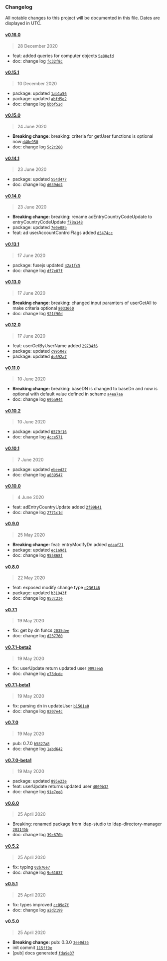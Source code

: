 ### Changelog

All notable changes to this project will be documented in this file. Dates are displayed in UTC.

#### [v0.16.0](https://github.com/saostad/ldap-directory-manager/compare/v0.15.1...v0.16.0)

> 28 December 2020

- feat: added queries for computer objects [`5e80efd`](https://github.com/saostad/ldap-directory-manager/commit/5e80efd07c42459cf961630176695c12cbb5c25b)
- doc: change log [`fc32f8c`](https://github.com/saostad/ldap-directory-manager/commit/fc32f8c1d5cb62a229a3e39990f8b8a3bf9b910f)

#### [v0.15.1](https://github.com/saostad/ldap-directory-manager/compare/v0.15.0...v0.15.1)

> 10 December 2020

- package: updated [`1ab1a56`](https://github.com/saostad/ldap-directory-manager/commit/1ab1a56f870bf4c8e8e483c13326619d235c7427)
- package: updated [`abfd5e2`](https://github.com/saostad/ldap-directory-manager/commit/abfd5e23e504e16fc3a85ba8050e746ab1db9410)
- doc: change log [`bbbf52d`](https://github.com/saostad/ldap-directory-manager/commit/bbbf52db2380098bdfa56133328995e58685afc3)

#### [v0.15.0](https://github.com/saostad/ldap-directory-manager/compare/v0.14.1...v0.15.0)

> 24 June 2020

- **Breaking change:** breaking: criteria for getUser functions is optional now [`d40e950`](https://github.com/saostad/ldap-directory-manager/commit/d40e95027ac62121921024ff3bd4f12681c390f3)
- doc: change log [`5c2c280`](https://github.com/saostad/ldap-directory-manager/commit/5c2c280478da9f2be73a8c600ac08fce01ba9e86)

#### [v0.14.1](https://github.com/saostad/ldap-directory-manager/compare/v0.14.0...v0.14.1)

> 23 June 2020

- package: updated [`554d477`](https://github.com/saostad/ldap-directory-manager/commit/554d4771101992b3f7e897217c12321561bb9229)
- doc: change log [`d639dd4`](https://github.com/saostad/ldap-directory-manager/commit/d639dd4716445fbe7e84d74ce966a7dd3e3c33ae)

#### [v0.14.0](https://github.com/saostad/ldap-directory-manager/compare/v0.13.1...v0.14.0)

> 23 June 2020

- **Breaking change:** breaking: rename adEntryCountryCodeUpdate to entryCountryCodeUpdate [`f78a148`](https://github.com/saostad/ldap-directory-manager/commit/f78a148a1fa44579981add677033859148484fe2)
- package: updated [`7e0e08b`](https://github.com/saostad/ldap-directory-manager/commit/7e0e08b4cdbeaf9d5993e0a2fec70067a65e6ae3)
- feat: ad userAccountControlFlags added [`d5474cc`](https://github.com/saostad/ldap-directory-manager/commit/d5474ccfc2f8d00f9230e9e23571aeeb9c307629)

#### [v0.13.1](https://github.com/saostad/ldap-directory-manager/compare/v0.13.0...v0.13.1)

> 17 June 2020

- package: fusejs updated [`42a1fc5`](https://github.com/saostad/ldap-directory-manager/commit/42a1fc54cf6a48b9ac389b92938293b7e050c49c)
- doc: change log [`df7e07f`](https://github.com/saostad/ldap-directory-manager/commit/df7e07f21d34056f1a03e731b748bb44b0266301)

#### [v0.13.0](https://github.com/saostad/ldap-directory-manager/compare/v0.12.0...v0.13.0)

> 17 June 2020

- **Breaking change:** breaking: changed input paramters of userGetAll to make criteria optional [`8033660`](https://github.com/saostad/ldap-directory-manager/commit/80336606c023c3d4adfa7839904f72227bf0c54b)
- doc: change log [`921f90d`](https://github.com/saostad/ldap-directory-manager/commit/921f90d7a7e32ee77c8c211270ee81b1db4c998f)

#### [v0.12.0](https://github.com/saostad/ldap-directory-manager/compare/v0.11.0...v0.12.0)

> 17 June 2020

- feat: userGetByUserName added [`29734f6`](https://github.com/saostad/ldap-directory-manager/commit/29734f6b15ce857ac111deeb6ead00d1a57550ee)
- package: updated [`c9950e2`](https://github.com/saostad/ldap-directory-manager/commit/c9950e2acd0998927e39c35e537dbe172e73ac7d)
- package: updated [`dc692a7`](https://github.com/saostad/ldap-directory-manager/commit/dc692a7aedc33cc5671336f25a33d22e7f11450e)

#### [v0.11.0](https://github.com/saostad/ldap-directory-manager/compare/v0.10.2...v0.11.0)

> 10 June 2020

- **Breaking change:** breaking: baseDN is changed to baseDn and now is optional with default value defined in schame [`a4ea7aa`](https://github.com/saostad/ldap-directory-manager/commit/a4ea7aa6f1d3d841dbeb45607b512185e6104a3c)
- doc: change log [`69ba944`](https://github.com/saostad/ldap-directory-manager/commit/69ba944368744f04077798b8ead38100e87de124)

#### [v0.10.2](https://github.com/saostad/ldap-directory-manager/compare/v0.10.1...v0.10.2)

> 10 June 2020

- package: updated [`6579f16`](https://github.com/saostad/ldap-directory-manager/commit/6579f168bfe12c85a18076e04bd872f4f1db3f53)
- doc: change log [`4cce571`](https://github.com/saostad/ldap-directory-manager/commit/4cce571355fcfab38fa04275a3f36f276fea5a99)

#### [v0.10.1](https://github.com/saostad/ldap-directory-manager/compare/v0.10.0...v0.10.1)

> 7 June 2020

- package: updated [`ebeed27`](https://github.com/saostad/ldap-directory-manager/commit/ebeed270293d678cc4625acf94727717c66f90e6)
- doc: change log [`a039547`](https://github.com/saostad/ldap-directory-manager/commit/a039547c095c07fcf342d346bcfc914ca899522b)

#### [v0.10.0](https://github.com/saostad/ldap-directory-manager/compare/v0.9.0...v0.10.0)

> 4 June 2020

- feat: adEntryCountryUpdate added [`2f99b41`](https://github.com/saostad/ldap-directory-manager/commit/2f99b41c85be600dde1f71b4c34f9eba436297b3)
- doc: change log [`2771c1d`](https://github.com/saostad/ldap-directory-manager/commit/2771c1d7e51031373550de8003b1dfbfd78c606c)

#### [v0.9.0](https://github.com/saostad/ldap-directory-manager/compare/v0.8.0...v0.9.0)

> 25 May 2020

- **Breaking change:** feat: entryModifyDn added [`edaaf21`](https://github.com/saostad/ldap-directory-manager/commit/edaaf2198e075b1510c0d11dc7081d37a99af56f)
- package: updated [`ec1a9d1`](https://github.com/saostad/ldap-directory-manager/commit/ec1a9d1d565ed1f7b07cbd23798af6e6511cc516)
- doc: change log [`955868f`](https://github.com/saostad/ldap-directory-manager/commit/955868f356378a3d6790b53ff2537fd583fd819c)

#### [v0.8.0](https://github.com/saostad/ldap-directory-manager/compare/v0.7.1...v0.8.0)

> 22 May 2020

- feat: exposed modify change type [`d236146`](https://github.com/saostad/ldap-directory-manager/commit/d236146b84480c0c11bec7087a4b55af556539d8)
- package: updated [`b31043f`](https://github.com/saostad/ldap-directory-manager/commit/b31043f3191b64327a2830aad60247f1dafa9a5d)
- doc: change log [`853c23e`](https://github.com/saostad/ldap-directory-manager/commit/853c23e70f14fa0152eb9be266f08f14d5466af8)

#### [v0.7.1](https://github.com/saostad/ldap-directory-manager/compare/v0.7.1-beta2...v0.7.1)

> 19 May 2020

- fix: get by dn funcs [`2035dee`](https://github.com/saostad/ldap-directory-manager/commit/2035deeaa69c47cc5ff8df785e72f1074f1cc579)
- doc: change log [`d237760`](https://github.com/saostad/ldap-directory-manager/commit/d237760f61580b71fe8b0dbbe11db27190e15129)

#### [v0.7.1-beta2](https://github.com/saostad/ldap-directory-manager/compare/v0.7.1-beta1...v0.7.1-beta2)

> 19 May 2020

- fix: userUpdate return updated user [`0093ea5`](https://github.com/saostad/ldap-directory-manager/commit/0093ea5a633a556efd4b586bddccdd506cd03447)
- doc: change log [`e73dcde`](https://github.com/saostad/ldap-directory-manager/commit/e73dcdea1a8ee52a572ac7e6116c597b581319bb)

#### [v0.7.1-beta1](https://github.com/saostad/ldap-directory-manager/compare/v0.7.0...v0.7.1-beta1)

> 19 May 2020

- fix: parsing dn in updateUser [`b1501e0`](https://github.com/saostad/ldap-directory-manager/commit/b1501e03f88eca2a4c32790c57505b7300611469)
- doc: change log [`8207e4c`](https://github.com/saostad/ldap-directory-manager/commit/8207e4cd61d1b7166831620290a4c7e040c58c8e)

#### [v0.7.0](https://github.com/saostad/ldap-directory-manager/compare/v0.7.0-beta1...v0.7.0)

> 19 May 2020

- pub: 0.7.0 [`b5827a8`](https://github.com/saostad/ldap-directory-manager/commit/b5827a8314e64bd8f110246596e29d0bc6ed3ccd)
- doc: change log [`1abd642`](https://github.com/saostad/ldap-directory-manager/commit/1abd64220a181e6ce574342d963495d30c5bfea8)

#### [v0.7.0-beta1](https://github.com/saostad/ldap-directory-manager/compare/v0.6.0...v0.7.0-beta1)

> 19 May 2020

- package: updated [`895e23e`](https://github.com/saostad/ldap-directory-manager/commit/895e23eefab2636b2e9425dda587601851e33490)
- feat: userUpdate returns updated user [`4009b32`](https://github.com/saostad/ldap-directory-manager/commit/4009b32344b003ac952250bfd67014ca6d1a7095)
- doc: change log [`91e7ee8`](https://github.com/saostad/ldap-directory-manager/commit/91e7ee81ff034925d45793397f1baa4e09115d2e)

#### [v0.6.0](https://github.com/saostad/ldap-directory-manager/compare/v0.5.2...v0.6.0)

> 25 April 2020

- Breaking: renamed package from ldap-studio to ldap-directory-manager [`203145b`](https://github.com/saostad/ldap-directory-manager/commit/203145bfa5e29095ec6bbeea59ba3615a0f81efe)
- doc: change log [`39c670b`](https://github.com/saostad/ldap-directory-manager/commit/39c670b926909e2203c652b812aaa0a319241f01)

#### [v0.5.2](https://github.com/saostad/ldap-directory-manager/compare/v0.5.1...v0.5.2)

> 25 April 2020

- fix: typing [`02b76e7`](https://github.com/saostad/ldap-directory-manager/commit/02b76e73d58110e81060ae481ea7f05fcfed9f2b)
- doc: change log [`9c61037`](https://github.com/saostad/ldap-directory-manager/commit/9c6103742b0c9d76ffacb7671220d5489c5cc81f)

#### [v0.5.1](https://github.com/saostad/ldap-directory-manager/compare/v0.5.0...v0.5.1)

> 25 April 2020

- fix: types improved [`cc09d7f`](https://github.com/saostad/ldap-directory-manager/commit/cc09d7f2988e58206b20b928855be7f5955d83b2)
- doc: change log [`a2d2199`](https://github.com/saostad/ldap-directory-manager/commit/a2d2199b249c5c24ced9fe6842e6b81467627840)

#### v0.5.0

> 25 April 2020

- **Breaking change:** pub: 0.3.0 [`3ee0d36`](https://github.com/saostad/ldap-directory-manager/commit/3ee0d369fd96699b5e893fb677b89af2d833f617)
- init commit [`115ff9e`](https://github.com/saostad/ldap-directory-manager/commit/115ff9e67080c0237dc0fedeca5cc1eba0900b84)
- [pub] docs generated [`fda9e37`](https://github.com/saostad/ldap-directory-manager/commit/fda9e37925d78b91787da029f4c949a020d84277)
